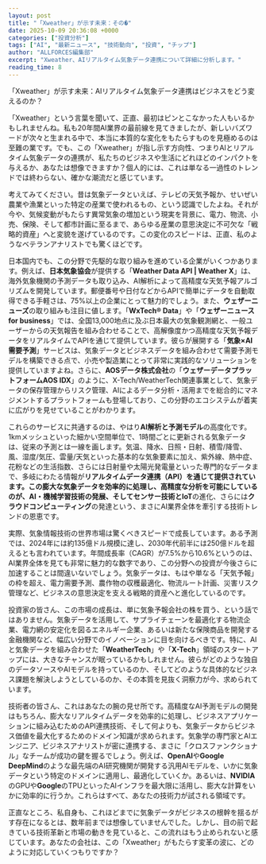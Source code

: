 ```yaml
---
layout: post
title: "「Xweather」が示す未来：その�"
date: 2025-10-09 20:36:08 +0000
categories: ["投資分析"]
tags: ["AI", "最新ニュース", "技術動向", "投資", "チップ"]
author: "ALLFORCES編集部"
excerpt: "Xweather、AIリアルタイム気象データ連携について詳細に分析します。"
reading_time: 8
---
```


「Xweather」が示す未来：AIリアルタイム気象データ連携はビジネスをどう変えるのか？

「Xweather」という言葉を聞いて、正直、最初はピンとこなかった人もいるかもしれませんね。私も20年間AI業界の最前線を見てきましたが、新しいバズワードが次々と生まれる中で、本当に本質的な変化をもたらすものを見極めるのは至難の業です。でも、この「Xweather」が指し示す方向性、つまりAIとリアルタイム気象データの連携が、私たちのビジネスや生活にどれほどのインパクトを与えるか、あなたは想像できますか？個人的には、これは単なる一過性のトレンドでは終わらない、確かな潮流だと感じています。

考えてみてください。昔は気象データといえば、テレビの天気予報か、せいぜい農業や漁業といった特定の産業で使われるもの、という認識でしたよね。それが今や、気候変動がもたらす異常気象の増加という現実を背景に、電力、物流、小売、保険、そして都市計画に至るまで、あらゆる産業の意思決定に不可欠な「戦略的資産」へと変貌を遂げているのです。この変化のスピードは、正直、私のようなベテランアナリストでも驚くほどです。

日本国内でも、この分野で先駆的な取り組みを進めている企業がいくつかあります。例えば、**日本気象協会**が提供する「**Weather Data API | Weather X**」は、海外気象機関の予測データも取り込み、AI解析によって高精度な天気予報アルゴリズムを開発しています。郵便番号や日付などからAPIで簡単にデータを自動取得できる手軽さは、75%以上の企業にとって魅力的でしょう。また、**ウェザーニューズ**の取り組みも注目に値します。「**WxTech® Data**」や「**ウェザーニュース for business**」では、全国13,000地点に及ぶ日本最大の気象観測網と、一般ユーザーからの天気報告を組み合わせることで、高解像度かつ高精度な天気予報データをリアルタイムでAPIを通じて提供しています。彼らが展開する「**気象×AI需要予測**」サービスは、気象データとビジネスデータを組み合わせて需要予測モデルを構築できる点で、小売や製造業にとって非常に実践的なソリューションを提供していますよね。さらに、**AOSデータ株式会社**の「**ウェザーデータプラットフォームAOS IDX**」のように、X-Tech/WeatherTech関連事業として、気象データの保存管理からリスク管理、AIによるデータ分析・活用までを総合的にマネジメントするプラットフォームも登場しており、この分野のエコシステムが着実に広がりを見せていることがわかります。

これらのサービスに共通するのは、やはり**AI解析と予測モデル**の高度化です。1kmメッシュといった細かい空間単位で、1時間ごとに更新される気象データは、従来の予測とは一線を画します。気温、降水、日照・日射、積雪/降雪、風、湿度/気圧、雲量/天気といった基本的な気象要素に加え、紫外線、熱中症、花粉などの生活指数、さらには日射量や太陽光発電量といった専門的なデータまで、多岐にわたる情報が**リアルタイムデータ連携（API）**を通じて提供されています。この膨大な気象データを効率的に処理し、高精度な分析を可能にしているのが、**AI・機械学習技術**の発展、そして**センサー技術とIoT**の進化、さらには**クラウドコンピューティング**の発達という、まさにAI業界全体を牽引する技術トレンドの恩恵です。

実際、気象情報技術の世界市場は驚くべきスピードで成長しています。ある予測では、2024年には約135億ドル規模に達し、2030年代前半には250億ドルを超えるとも言われています。年間成長率（CAGR）が7.5%から10.6%というのは、AI業界全体を見ても非常に魅力的な数字であり、この分野への投資が今後さらに加速することは間違いないでしょう。気象データは、もはや単なる「天気予報」の枠を超え、電力需要予測、農作物の収穫最適化、物流ルート計画、災害リスク管理など、ビジネスの意思決定を支える戦略的資産へと進化しているのです。

投資家の皆さん、この市場の成長は、単に気象予報会社の株を買う、という話ではありません。気象データを活用して、サプライチェーンを最適化する物流企業、電力網の安定化を図るエネルギー企業、あるいは新たな保険商品を開発する金融機関など、幅広い分野でのイノベーションに目を向けるべきです。特に、AIと気象データを組み合わせた「**WeatherTech**」や「**X-Tech**」領域のスタートアップには、大きなチャンスが眠っているかもしれません。彼らがどのような独自のデータソースやAIモデルを持っているのか、そしてどのような具体的なビジネス課題を解決しようとしているのか、その本質を見抜く洞察力が今、求められています。

技術者の皆さん、これはあなたの腕の見せ所です。高精度なAI予測モデルの開発はもちろん、膨大なリアルタイムデータを効率的に処理し、ビジネスアプリケーションに組み込むためのAPI連携技術、そして何よりも、気象データからビジネス価値を最大化するためのドメイン知識が求められます。気象学の専門家とAIエンジニア、ビジネスアナリストが密に連携する、まさに「クロスファンクショナル」なチームが成功の鍵を握るでしょう。例えば、**OpenAI**や**Google DeepMind**のような最先端のAI研究機関が開発する汎用AIモデルを、いかに気象データという特定のドメインに適用し、最適化していくか。あるいは、**NVIDIA**のGPUや**Google**のTPUといったAIインフラを最大限に活用し、膨大な計算をいかに効率的に行うか。これらはすべて、あなたの技術力が試される領域です。

正直なところ、私自身も、これほどまでに気象データがビジネスの根幹を揺るがす存在になるとは、数年前までは想像していませんでした。しかし、目の前で起きている技術革新と市場の動きを見ていると、この流れはもう止められないと感じています。あなたの会社は、この「Xweather」がもたらす変革の波に、どのように対応していくつもりですか？

